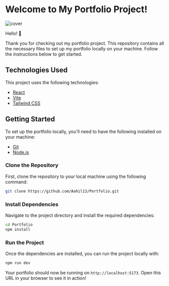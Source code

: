# Welcome to My Portfolio Project!

![cover](./cover.png)

Hello! 👋

Thank you for checking out my portfolio project. This repository contains all the necessary files to set up my portfolio locally on your machine. Follow the instructions below to get started.

## Technologies Used

This project uses the following technologies:

- [React](https://reactjs.org/)
- [Vite](https://vitejs.dev/)
- [Tailwind CSS](https://tailwindcss.com/)

## Getting Started

To set up the portfolio locally, you'll need to have the following installed on your machine:

- [Git](https://git-scm.com/)
- [Node.js](https://nodejs.org/)

### Clone the Repository

First, clone the repository to your local machine using the following command:

```bash
git clone https://github.com/Aahil13/Portfolio.git
```

### Install Dependencies

Navigate to the project directory and install the required dependencies:

```bash
cd Portfolio
npm install
```

### Run the Project

Once the dependencies are installed, you can run the project locally with:

```bash
npm run dev
``` 

Your portfolio should now be running on `http://localhost:5173`. Open this URL in your browser to see it in action!